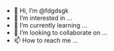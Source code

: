 - 👋 Hi, I’m @fdgdsgk
- 👀 I’m interested in ...
- 🌱 I’m currently learning ...
- 💞️ I’m looking to collaborate on ...
- 📫 How to reach me ...

<!---
fdgdsgk/fdgdsgk is a ✨ special ✨ repository because its `README.md` (this file) appears on your GitHub profile.
You can click the Preview link to take a look at your changes.
--->
